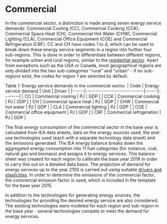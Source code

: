 # Commercial

In the commercial sector, a distinction is made among seven energy service demands: Commercial Cooling (CC), Commercial Cooking (CCK), Commercial Space Heat (CH), Commercial Hot Water (CHW), Commercial Lighting (CLA), Commercial Office Equipment (COE) and Commercial Refrigeration (CRF). CC and CH have codes 1 to 4, which can be used to break down these energy service segments in a region into further four sub-regions. This is done in order to differentiate between different regions, for example urban and rural regions, similar to the [residential sector](residential.md). Apart from exceptions such as the USA or Canada, most geographical regions are only divided into the two sub-categories "rural" and "urban" - if no sub-regions exist, the codes for region 1 are selected by default. 

Table 1: Energy service demands in the commercial sector.
| Code | Energy service demand       | Unit | Driver |
|------|-----------------------------|------|--------|
| CC   | Commercial cooling          | PJ   | GDP    |
| CCK  | Commercial cooking          | PJ   | GDP    |
| CH   | Commercial space heat       | PJ   | GDP    |
| CHW  | Commercial hot water        | PJ   | GDP    |
| CLA  | Commercial lighting         | PJ   | GDP    |
| COE  | Commercial office equipment | PJ   | GDP    |
| CRF  | Commercial refrigeration    | PJ   | GDP    |

The final energy consumption of the commercial sector in the base year is calculated from IEA data sheets, data on the energy sources used, the end-use technologies used (each with a separate technology data sheet) and the emissions generated. The IEA energy balance breaks down the aggregated energy consumption into 11 fuel categories (for instance, coal, natural gas and biomass) and assigns it to energy services. This balance sheet was created for each region to calibrate the base year 2018 in order to carry this out on a detailed data basis. The projection of demand for energy services up to the year 2100 is carried out using suitable [drivers and elasticities](../regional_coverage/demand-projection.md). In order to determine the emissions of the commercial factor, the commercial emission factor is used, which is included in the template for the base year 2015.

In addition to the technologies for generating energy sources, the technologies for providing the desired energy service are also considered. The existing technologies were modeled for each region and sub-region in the base year - several technologies compete to meet the demand for energy services. 
